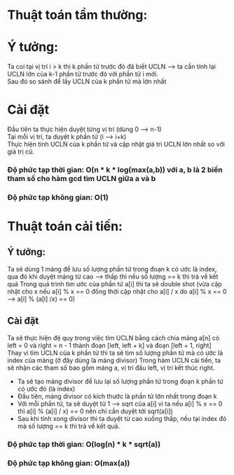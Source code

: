# Thuật toán tầm thường:  
# Ý tưởng:  
Ta coi tại vị trí i > k thì k phần tử trước đó đã biết UCLN --> ta cần tính lại UCLN lớn của k-1 phần tử trước đó với phần tử i mới.  
Sau đó so sánh để lấy UCLN của k phần tử mà lớn nhất
# Cài đặt
Đầu tiên ta thực hiện duyệt từng vị trí (dùng 0 --> n-1)  
  Tại mỗi vị trí, ta duyệt k phần tử (i --> i+k)  
  Thực hiện tính UCLN của k phần tử và cập nhật giá tri UCLN lớn nhất so với giá trị cũ.  
   
### Độ phức tạp thời gian: O(n * k * log(max(a,b)) với a, b là 2 biến tham số cho hàm gcd tìm UCLN giữa a và b  
### Độ phức tạp không gian: O(1)

# Thuật toán cải tiến:  
## Ý tưởng:  
Ta sẽ dùng 1 mảng để lưu số lượng phần tử trong đoạn k có ước là index, qua đó khi duyệt mảng từ cao --> thấp thì nếu số lượng == k thì trả về kết quả
Trong quá trình tìm ước của phần tử a[i] thì ta sẽ double shot (vừa cập nhật cho x nếu a[i] % x == 0 đồng thời cập nhật cho a[i] / x do a[i] % x == 0 --> a[i] % (a[i] /x) == 0)
## Cài đặt
Ta sẽ thực hiện đệ quy trong việc tìm UCLN bằng cách chia mảng a[n] có left = 0 và right = n - 1 thành đoạn [left, left + k] và đoạn [left + 1, right]  
Thay vì tìm UCLN của k phần tử thì ta sẽ tìm số lượng phần tử mà có ước là index của mảng (ở đây dùng là mảng divisor)
Trong hàm UCLN cải tiến, ta sẽ nhận các tham số bao gồm mảng a, vị trí đầu left, vị trí kết thúc right.  
 * Ta sẽ tạo mảng divisor để lưu lại số lượng phần tử trong đoạn k phần tử có ước đó (là index)  
 * Đầu tiên, mảng divisor có kích thước là phần tử lớn nhất trong đoạn k
 * Với mỗi phần tử, ta sẽ duyệt từ 1 --> sqrt của a[i] vì ta nếu a[i] % x == 0 thì a[i] % (a[i] / x) == 0 nên chỉ cần duyệt tới sqrt(a[i])
 * Sau khi tính xong divisor thì ta duyệt từ cao xuống thấp, nếu tại index đó mà số lượng == k thì trả về kết quả.  

### Độ phức tạp thời gian: O(log(n) * k * sqrt(a))  
### Độ phức tạp không gian: O(max(a))
